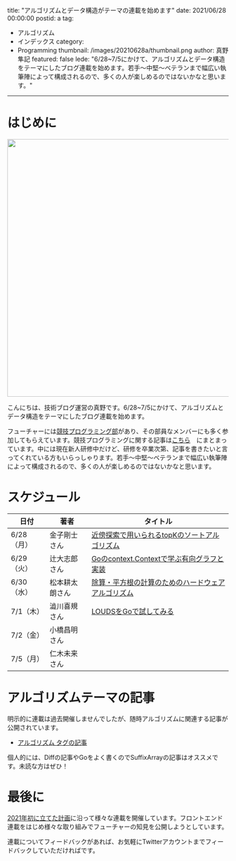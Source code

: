 title: "アルゴリズムとデータ構造がテーマの連載を始めます"
date: 2021/06/28 00:00:00
postid: a
tag:
  - アルゴリズム
  - インデックス
category:
  - Programming
thumbnail: /images/20210628a/thumbnail.png
author: 真野隼記
featured: false
lede: "6/28~7/5にかけて、アルゴリズムとデータ構造をテーマにしたブログ連載を始めます。若手～中堅～ベテランまで幅広い執筆陣によって構成されるので、多くの人が楽しめるのではないかなと思います。"
---
# はじめに
<img src="/images/20210628a/algorithm.png" alt="" width="1057" height="587">

こんにちは、技術ブログ運営の真野です。6/28~7/5にかけて、アルゴリズムとデータ構造をテーマにしたブログ連載を始めます。

フューチャーには[競技プログラミング部](https://twitter.com/future_ocv)があり、その部員なメンバーにも多く参加してもらえています。競技プログラミングに関する記事は[こちら](/tags/%E7%AB%B6%E6%8A%80%E3%83%97%E3%83%AD%E3%82%B0%E3%83%A9%E3%83%9F%E3%83%B3%E3%82%B0/)　にまとまっています。中には現在新人研修中だけど、研修を卒業次第、記事を書きたいと言ってくれている方もいらっしゃります。若手～中堅～ベテランまで幅広い執筆陣によって構成されるので、多くの人が楽しめるのではないかなと思います。


# スケジュール

| 日付       | 著者           | タイトル                                           |
|------------|----------------|----------------------------------------------------|
| 6/28（月） | 金子剛士さん   | [近傍探索で用いられるtopKのソートアルゴリズム](/articles/20210628b/)       |
| 6/29（火） | 辻大志郎さん   | [Goのcontext.Contextで学ぶ有向グラフと実装](/articles/20210629a/)          |
| 6/30（水） | 松本耕太朗さん | [除算・平方根の計算のためのハードウェアアルゴリズム](/articles/20210630b/) |
| 7/1（木）  | 澁川喜規さん   | [LOUDSをGoで試してみる](/articles/20210701a/)                                     |
| 7/2（金）  | 小橋昌明さん   |                                                    |
| 7/5（月）  | 仁木未来さん   |                                                    |

# アルゴリズムテーマの記事

明示的に連載は過去開催しませんでしたが、随時アルゴリズムに関連する記事が公開されています。

* [アルゴリズム タグの記事](/tags/%E3%82%A2%E3%83%AB%E3%82%B4%E3%83%AA%E3%82%BA%E3%83%A0/)

個人的には、Diffの記事やGoをよく書くのでSuffixArrayの記事はオススメです。未読な方はぜひ！

# 最後に

[2021年初に立てた計画](/articles/20210112/)に沿って様々な連載を開催しています。フロントエンド連載をはじめ様々な取り組みでフューチャーの知見を公開しようとしています。

連載についてフィードバックがあれば、お気軽にTwitterアカウントまでフィードバックしていただければです。

